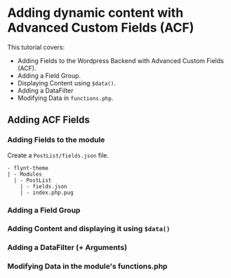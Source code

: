 # Adding dynamic content with Advanced Custom Fields (ACF)

This tutorial covers:
- Adding Fields to the Wordpress Backend with Advanced Custom Fields (ACF).
- Adding a Field Group.
- Displaying Content using `$data()`.
- Adding a DataFilter
- Modifying Data in `functions.php`.

## Adding ACF Fields
### Adding Fields to the module
Create a `PostList/fields.json` file.
```
- flynt-theme
| - Modules
  | - PostList
    | - fields.json
    | - index.php.pug
```

### Adding a Field Group

### Adding Content and displaying it using `$data()`

### Adding a DataFilter (+ Arguments)

### Modifying Data in the module's functions.php
